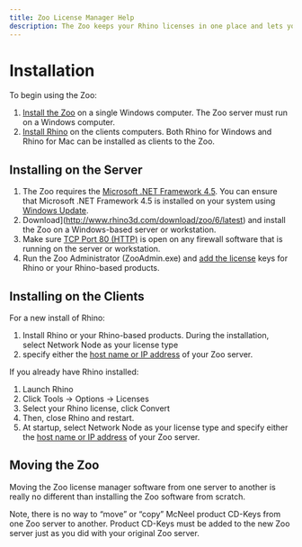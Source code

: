 ```yaml
---
title: Zoo License Manager Help
description: The Zoo keeps your Rhino licenses in one place and lets you share them with Rhino users on your network.
---
```

# Installation

To begin using the Zoo:

1. [Install the Zoo](#installing-on-the-server) on a single Windows computer.  The Zoo server must run on a Windows computer.
2. [Install Rhino](#installing-on-the-clients) on the clients computers.  Both Rhino for Windows and Rhino for Mac can be installed as clients to the Zoo.

## Installing on the Server

1. The Zoo requires the [Microsoft .NET Framework 4.5](https://www.microsoft.com/en-us/download/details.aspx?id=30653). You can ensure that Microsoft .NET Framework 4.5 is installed on your system using [Windows Update](http://windows.microsoft.com/en-us/windows/windows-update).
2. Download](http://www.rhino3d.com/download/zoo/6/latest) and install the Zoo on a Windows-based server or workstation.
3. Make sure [TCP Port 80 (HTTP)](http://wiki.mcneel.com/it/zoo/window7firewall) is open on any firewall software that is running on the server or workstation.
4. Run the Zoo Administrator (ZooAdmin.exe) and [add the license]({{site.url}}/{{page.language}}/zoo/6/help/manage#adding-licenses) keys for Rhino or your Rhino-based products.

## Installing on the Clients

For a new install of Rhino:

1. Install Rhino or your Rhino-based products. During the installation, select Network Node as your license type
2. specify either the [host name or IP address](https://wiki.mcneel.com/zoo/determinezoohost) of your Zoo server.

If you already have Rhino installed: 

1. Launch Rhino
2. Click Tools → Options → Licenses 
3. Select your Rhino license, click Convert
4. Then, close Rhino and restart. 
5. At startup, select Network Node as your license type and specify either the [host name or IP address](https://wiki.mcneel.com/zoo/determinezoohost) of your Zoo server.

## Moving the Zoo

Moving the Zoo license manager software from one server to another is really no different than installing the Zoo software from scratch.

Note, there is no way to “move” or “copy” McNeel product CD-Keys from one Zoo server to another. Product CD-Keys must be added to the new Zoo server just as you did with your original Zoo server.